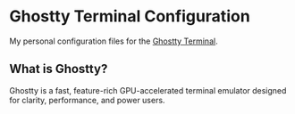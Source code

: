 # Ghostty Terminal Configuration

My personal configuration files for the [Ghostty Terminal](https://ghostty.org/).

## What is Ghostty?

Ghostty is a fast, feature-rich GPU-accelerated terminal emulator designed for clarity, performance, and power users.
